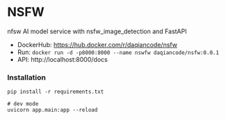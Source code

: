 # NSFW
nfsw AI model service with nsfw_image_detection and FastAPI
- DockerHub: https://hub.docker.com/r/daqiancode/nsfw
- Run: `docker run -d -p8000:8000 --name nswfw daqiancode/nsfw:0.0.1`
- API: http://localhost:8000/docs

### Installation
```
pip install -r requirements.txt

# dev mode
uvicorn app.main:app --reload
```